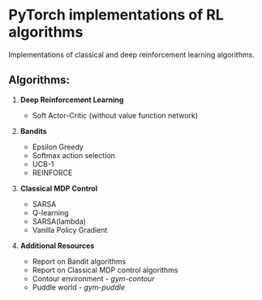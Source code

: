 # PyTorch implementations of RL algorithms
Implementations of classical and deep reinforcement learning algorithms.

## Algorithms:

1. **Deep Reinforcement Learning**
    - Soft Actor-Critic (without value function network)

2. **Bandits**
    - Epsilon Greedy
    - Softmax action selection
    - UCB-1
    - REINFORCE

3. **Classical MDP Control**
    - SARSA
    - Q-learning
    - SARSA(lambda)
    - Vanilla Policy Gradient

4. **Additional Resources**
    - Report on Bandit algorithms
    - Report on Classical MDP control algorithms
    - Contour environment - *gym-contour* 
    - Puddle world - *gym-puddle*
